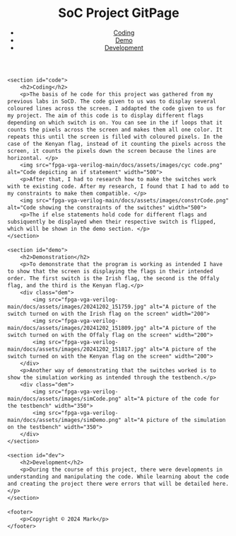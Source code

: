 <head>
    <meta name="viewport" content="width=device-width, initial-scale=1.0">
    <title>SoC Project GitPage</title>
    <link rel="stylesheet" href="styles.css">
</head>

<body>
    <header>
        <h1>SoC Project GitPage</h1>
        <nav>
            <ul>
                <li><a href="#code">Coding</a></li>
                <li><a href="#demo">Demo</a></li>
                <li><a href="#dev">Development</a></li>
            </ul>
        </nav>
    </header>

    <section id="code">
        <h2>Coding</h2>
        <p>The basis of he code for this project was gathered from my previous labs in SoCD. The code given to us was to display several coloured lines across the screen. I addapted the code given to us for my project. The aim of this code is to display different flags depending on which switch is on. You can see in the if loops that it counts the pixels across the screen and makes them all one color. It repeats this until the screen is filled with coloured pixels. In the case of the Kenyan flag, instead of it counting the pixels across the screen, it counts the pixels down the screen because the lines are horizontal. </p> 
        <img src="fpga-vga-verilog-main/docs/assets/images/cyc code.png" alt="Code depicting an if statement" width="500">
        <p>After that, I had to research how to make the switches work with te existing code. After my research, I found that I had to add to my constraints to make them compatible. </p>
        <img src="fpga-vga-verilog-main/docs/assets/images/constrCode.png" alt="Code showing the constraints of the switches" width="500">
        <p>The if else statements hold code for different flags and subsiquently be displayed when their respective switch is flipped, which will be shown in the demo section. </p>
    </section>

    <section id="demo">
        <h2>Demonstration</h2>
        <p>To demonstrate that the program is working as intended I have to show that the screen is displaying the flags in their intended order. The first switch is the Irish flag, the second is the Offaly flag, and the third is the Kenyan flag.</p>
        <div class="dem">
            <img src="fpga-vga-verilog-main/docs/assets/images/20241202_151759.jpg" alt="A picture of the switch turned on with the Irish flag on the screen" width="200">
            <img src="fpga-vga-verilog-main/docs/assets/images/20241202_151809.jpg" alt="A picture of the switch turned on with the Offaly flag on the screen" width="200">
            <img src="fpga-vga-verilog-main/docs/assets/images/20241202_151817.jpg" alt="A picture of the switch turned on with the Kenyan flag on the screen" width="200">
        </div>
        <p>Another way of demonstrating that the switches worked is to show the simulation working as intended through the testbench.</p>
        <div class="dem">
            <img src="fpga-vga-verilog-main/docs/assets/images/simCode.png" alt="A picture of the code for the testbench" width="350">
            <img src="fpga-vga-verilog-main/docs/assets/images/simDemo.png" alt="A picture of the simulation on the testbench" width="350">
        </div>
    </section>

    <section id="dev">
        <h2>Development</h2>
        <p>During the course of this project, there were developments in understanding and manipulating the code. While learning about the code and creating the project there were errors that will be detailed here.</p>
    </section>

    <footer>
        <p>Copyright © 2024 Mark</p>
    </footer>
</body>
